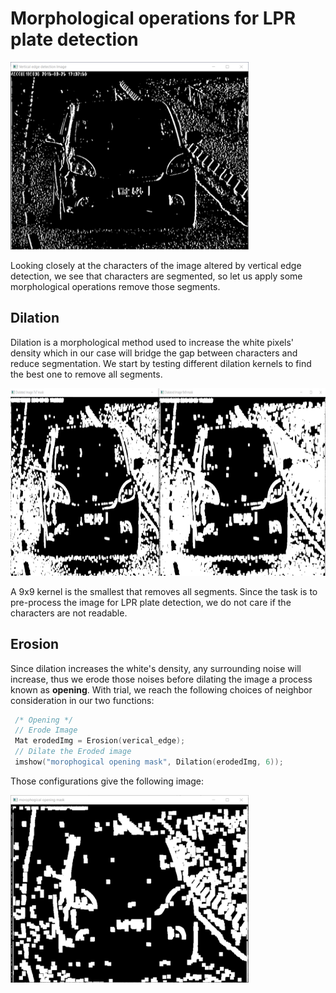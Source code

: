 # Morphological operations for LPR plate detection

<img src="../../../Snippets/C++/CV/edge%20detection/Vertical%20Sobel.png" height="300" alt="vertical Sobel">

Looking closely at the characters of the image altered by vertical edge detection, we see that characters are segmented, so let us apply some morphological operations remove those segments.

## Dilation

Dilation is a morphological method used to increase the white pixels' density which in our case will bridge the gap between characters and reduce segmentation. We start by testing different dilation kernels to find the best one to remove all segments.

<img src="../../../Snippets/C++/CV/morphological%20operations/dilation.png" height="300" alt="vertical Sobel">

A 9x9 kernel is the smallest that removes all segments. Since the task is to pre-process the image for LPR plate detection, we do not care if the characters are not readable.

## Erosion

Since dilation increases the white's density, any surrounding noise will increase, thus we erode those noises before dilating the image a process known as **opening**. With trial, we reach the following choices of neighbor consideration in our two functions:

```c++
 /* Opening */
 // Erode Image
 Mat erodedImg = Erosion(verical_edge);
 // Dilate the Eroded image
 imshow("morophogical opening mask", Dilation(erodedImg, 6));
```

Those configurations give the following image:

<img src="../../../Snippets/C++/CV/morphological%20operations/opening.png" height="300" alt="vertical Sobel">
